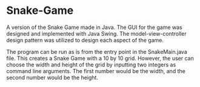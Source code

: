 # Snake-Game

A version of the Snake Game made in Java. The GUI for the game was designed and implemented with Java Swing. The model-view-controller design pattern was utilized to design each aspect of the game.

The program can be run as is from the entry point in the SnakeMain.java file. This creates a Snake Game with a 10 by 10 grid. However, the user can choose the width and height of the grid by inputting two integers as command line arguments. The first number would be the width, and the second number would be the height. 
